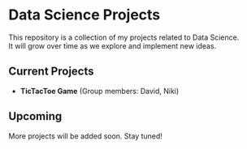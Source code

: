 # Data Science Projects

This repository is a collection of my projects related to Data Science.  
It will grow over time as we explore and implement new ideas.

## Current Projects
- **TicTacToe Game** (Group members: David, Niki)

## Upcoming
More projects will be added soon. Stay tuned!
